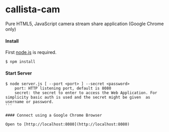 callista-cam
============

Pure HTML5, JavaScript camera stream share application (Google Chrome only)

#### Install

First [node.js](http://nodejs.org/) is required.

```
$ npm install
```


#### Start Server

````
$ node server.js [ --port <port> ] --secret <password>
    port: HTTP listening port, default is 8080
    secret: the secret to enter to access the Web Application. For simplicity basic auth is used and the secret might be given  as username or password.
```
  
#### Connect using a Google Chrome Browser

Open to [http://localhost:8080](http://localhost:8080)




